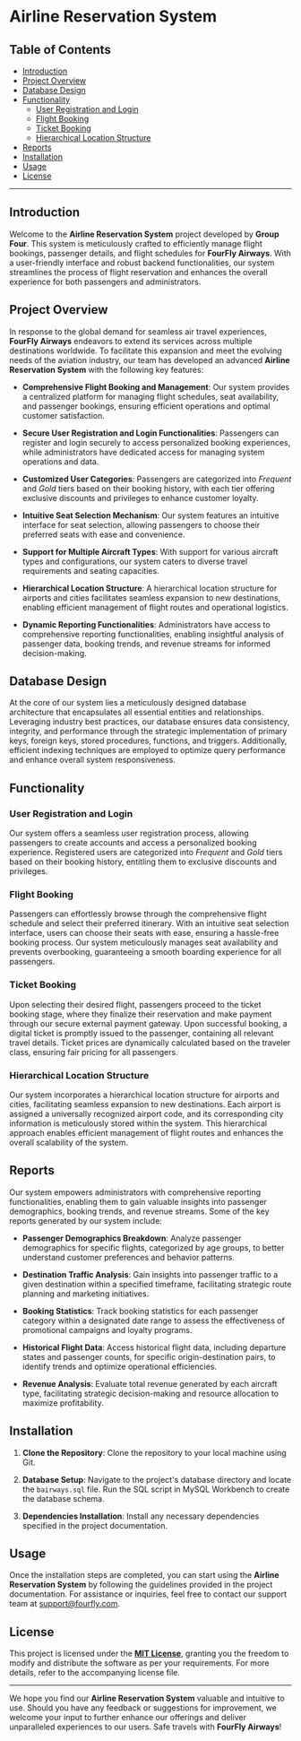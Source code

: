 # Airline Reservation System

## Table of Contents

- [Introduction](#introduction)
- [Project Overview](#project-overview)
- [Database Design](#database-design)
- [Functionality](#functionality)
  - [User Registration and Login](#user-registration-and-login)
  - [Flight Booking](#flight-booking)
  - [Ticket Booking](#ticket-booking)
  - [Hierarchical Location Structure](#hierarchical-location-structure)
- [Reports](#reports)
- [Installation](#installation)
- [Usage](#usage)
- [License](#license)

---

## Introduction

Welcome to the **Airline Reservation System** project developed by **Group Four**. This system is meticulously crafted to efficiently manage flight bookings, passenger details, and flight schedules for **FourFly Airways**. With a user-friendly interface and robust backend functionalities, our system streamlines the process of flight reservation and enhances the overall experience for both passengers and administrators.

## Project Overview

In response to the global demand for seamless air travel experiences, **FourFly Airways** endeavors to extend its services across multiple destinations worldwide. To facilitate this expansion and meet the evolving needs of the aviation industry, our team has developed an advanced **Airline Reservation System** with the following key features:

- **Comprehensive Flight Booking and Management**: Our system provides a centralized platform for managing flight schedules, seat availability, and passenger bookings, ensuring efficient operations and optimal customer satisfaction.
  
- **Secure User Registration and Login Functionalities**: Passengers can register and login securely to access personalized booking experiences, while administrators have dedicated access for managing system operations and data.

- **Customized User Categories**: Passengers are categorized into *Frequent* and *Gold* tiers based on their booking history, with each tier offering exclusive discounts and privileges to enhance customer loyalty.

- **Intuitive Seat Selection Mechanism**: Our system features an intuitive interface for seat selection, allowing passengers to choose their preferred seats with ease and convenience.

- **Support for Multiple Aircraft Types**: With support for various aircraft types and configurations, our system caters to diverse travel requirements and seating capacities.

- **Hierarchical Location Structure**: A hierarchical location structure for airports and cities facilitates seamless expansion to new destinations, enabling efficient management of flight routes and operational logistics.

- **Dynamic Reporting Functionalities**: Administrators have access to comprehensive reporting functionalities, enabling insightful analysis of passenger data, booking trends, and revenue streams for informed decision-making.

## Database Design

At the core of our system lies a meticulously designed database architecture that encapsulates all essential entities and relationships. Leveraging industry best practices, our database ensures data consistency, integrity, and performance through the strategic implementation of primary keys, foreign keys, stored procedures, functions, and triggers. Additionally, efficient indexing techniques are employed to optimize query performance and enhance overall system responsiveness.

## Functionality

### User Registration and Login

Our system offers a seamless user registration process, allowing passengers to create accounts and access a personalized booking experience. Registered users are categorized into *Frequent* and *Gold* tiers based on their booking history, entitling them to exclusive discounts and privileges.

### Flight Booking

Passengers can effortlessly browse through the comprehensive flight schedule and select their preferred itinerary. With an intuitive seat selection interface, users can choose their seats with ease, ensuring a hassle-free booking process. Our system meticulously manages seat availability and prevents overbooking, guaranteeing a smooth boarding experience for all passengers.

### Ticket Booking

Upon selecting their desired flight, passengers proceed to the ticket booking stage, where they finalize their reservation and make payment through our secure external payment gateway. Upon successful booking, a digital ticket is promptly issued to the passenger, containing all relevant travel details. Ticket prices are dynamically calculated based on the traveler class, ensuring fair pricing for all passengers.

### Hierarchical Location Structure

Our system incorporates a hierarchical location structure for airports and cities, facilitating seamless expansion to new destinations. Each airport is assigned a universally recognized airport code, and its corresponding city information is meticulously stored within the system. This hierarchical approach enables efficient management of flight routes and enhances the overall scalability of the system.

## Reports

Our system empowers administrators with comprehensive reporting functionalities, enabling them to gain valuable insights into passenger demographics, booking trends, and revenue streams. Some of the key reports generated by our system include:

- **Passenger Demographics Breakdown**: Analyze passenger demographics for specific flights, categorized by age groups, to better understand customer preferences and behavior patterns.

- **Destination Traffic Analysis**: Gain insights into passenger traffic to a given destination within a specified timeframe, facilitating strategic route planning and marketing initiatives.

- **Booking Statistics**: Track booking statistics for each passenger category within a designated date range to assess the effectiveness of promotional campaigns and loyalty programs.

- **Historical Flight Data**: Access historical flight data, including departure states and passenger counts, for specific origin-destination pairs, to identify trends and optimize operational efficiencies.

- **Revenue Analysis**: Evaluate total revenue generated by each aircraft type, facilitating strategic decision-making and resource allocation to maximize profitability.

## Installation

1. **Clone the Repository**: Clone the repository to your local machine using Git.

2. **Database Setup**: Navigate to the project's database directory and locate the `bairways.sql` file. Run the SQL script in MySQL Workbench to create the database schema.

3. **Dependencies Installation**: Install any necessary dependencies specified in the project documentation.

## Usage

Once the installation steps are completed, you can start using the **Airline Reservation System** by following the guidelines provided in the project documentation. For assistance or inquiries, feel free to contact our support team at [support@fourfly.com](mailto:support@fourfly.com).

## License

This project is licensed under the **[MIT License](LICENSE)**, granting you the freedom to modify and distribute the software as per your requirements. For more details, refer to the accompanying license file.

---

We hope you find our **Airline Reservation System** valuable and intuitive to use. Should you have any feedback or suggestions for improvement, we welcome your input to further enhance our offerings and deliver unparalleled experiences to our users. Safe travels with **FourFly Airways**!
